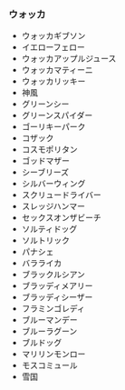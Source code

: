 ### ウォッカ

* ウォッカギブソン
* イエローフェロー
* ウォッカアップルジュース
* ウォッカマティーニ
* ウォッカリッキー
* 神風
* グリーンシー
* グリーンスパイダー
* ゴーリキーパーク
* コザック
* コスモポリタン
* ゴッドマザー
* シーブリーズ
* シルバーウィング
* スクリュードライバー
* スレッジハンマー
* セックスオンザビーチ
* ソルティドッグ
* ソルトリック
* パナシェ
* バラライカ
* ブラックルシアン
* ブラッディメアリー
* ブラッディシーザー
* フラミンゴレディ
* ブルーマンデー
* ブルーラグーン
* ブルドッグ
* マリリンモンロー
* モスコミュール
* 雪国